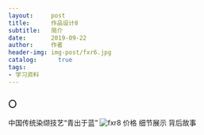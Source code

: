 ```yaml
---
layout:     post
title:      作品设计8
subtitle:   简介
date:       2019-09-22
author:     作者
header-img: img-post/fxr6.jpg
catalog: 	  true
tags:
- 学习资料
---
```


### 〇
中国传统染缬技艺“青出于蓝”
![fxr8](https://user-images.githubusercontent.com/90051113/157562529-b34493e9-a765-46b6-bdff-1e90976e6df9.jpg)
价格
细节展示
背后故事






